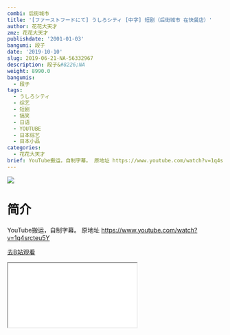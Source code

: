 ```yaml
---
combi: 后街城市
title: '[ファーストフードにて] うしろシティ [中字] 短剧（后街城市 在快餐店）'
author: 花花大天才
zmz: 花花大天才
publishdate: '2001-01-03'
bangumi: 段子
date: '2019-10-10'
slug: 2019-06-21-NA-56332967
description: 段子&#8226;NA
weight: 8990.0
bangumis:
  - 段子
tags:
  - うしろシティ
  - 综艺
  - 短剧
  - 搞笑
  - 日语
  - YOUTUBE
  - 日本综艺
  - 日本小品
categories:
  - 花花大天才
brief: YouTube搬运，自制字幕。 原地址 https://www.youtube.com/watch?v=1q4srcteu5Y
---
```

![](https://raw.githubusercontent.com/tcgriffith/owaraisite/master/static/tmpimg/f6e00a5221cb8920c200c8c200dd6b0bc49ce101.jpg.480.jpg)
# 简介  
YouTube搬运，自制字幕。
原地址  https://www.youtube.com/watch?v=1q4srcteu5Y  

[去B站观看](https://www.bilibili.com/video/av56332967/)
<div class ="resp-container"><iframe class="testiframe" src="//player.bilibili.com/player.html?aid=56332967"", scrolling="no", allowfullscreen="true" > </iframe></div> 
